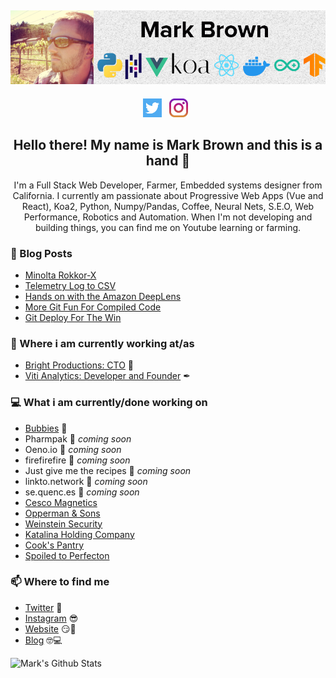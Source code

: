 ## [![Mark Brown's header](https://github.com/markwbrown/markwbrown/blob/main/icon/mb-bannner-light.png)](https://markbrown.space)

<p align='center'>
<a href="https://twitter.com/_0_0_"><img height="30" src="https://github.com/markwbrown/markwbrown/blob/main/icon/twitter.png?raw=true"></a>&nbsp;&nbsp;
<a href="https://instagram.com/iammarkbrown"><img height="30" src="https://github.com/markwbrown/markwbrown/blob/main/icon/instagram.jpg?raw=true"></a>&nbsp;&nbsp;
</p>

<h2 align="center">Hello there! My name is Mark Brown and this is a hand 👋 </h2>
<p align="center">I'm a Full Stack Web Developer, Farmer, Embedded systems designer from California.
I currently am passionate about Progressive Web Apps (Vue and React), Koa2, Python, Numpy/Pandas, Coffee, Neural Nets, S.E.O, Web Performance, Robotics and Automation.
When I'm not developing and building things, you can find me on Youtube learning or farming.</p>


### 📰 Blog Posts
<!-- BLOG-POST-LIST:START -->
- [Minolta Rokkor-X](https://blog.markbrown.space/entry/minolta-rokkor-x)
- [Telemetry Log to CSV](https://blog.markbrown.space/entry/telemetry-log-to-csv)
- [Hands on with the Amazon DeepLens](https://blog.markbrown.space/entry/hands-on-with-the-amazon-deeplens)
- [More Git Fun For Compiled Code](https://blog.markbrown.space/entry/more-git-fun-for-compiled-code)
- [Git Deploy For The Win](https://blog.markbrown.space/entry/git-deploy-for-the-win)
<!-- BLOG-POST-LIST:END -->

### 💼 Where i am currently working at/as
- [Bright Productions: CTO](https://brightproductions.com) 💼 
- [Viti Analytics: Developer and Founder](https://viti.io/) ✒


### 💻 What i am currently/done working on
- [Bubbies](https://bubbies.com)  🚀
- Pharmpak  🚀 *coming soon*
- Oeno.io  🚀 *coming soon*
- firefirefire  🚀 *coming soon*
- Just give me the recipes  🚀 *coming soon*
- linkto.network  🚀 *coming soon*
- se.quenc.es  🚀 *coming soon*
- [Cesco Magnetics](https://cescomagnetics.com/)
- [Opperman & Sons](https://oppermansales.com/)
- [Weinstein Security](https://weinsteinsecurity.com/)
- [Katalina Holding Company](https://katalinaholdingcompany.com/)
- [Cook's Pantry](https://cookspantry.com/)
- [Spoiled to Perfecton](https://spoiledtoperfection.com/)


### 📫 Where to find me
- [Twitter](https://twitter.com/_0_0_) 🐤
- [Instagram](https://instagram.com/iammarkbrown) 😎
- [Website](https://markbrown.space) 😏🔗
- [Blog](https://blog.markbrown.space) 🤓💻

![Mark's Github Stats](https://github-readme-stats.vercel.app/api?username=markwbrown&show_icons=true&theme=radical)
